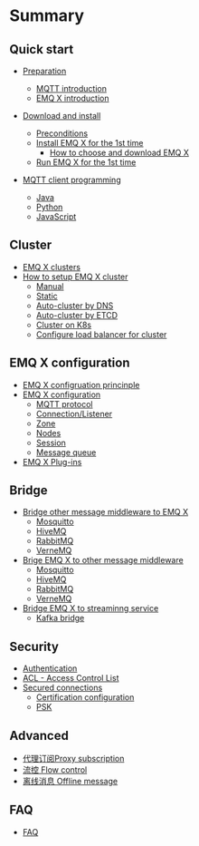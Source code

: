 # Summary

## Quick start
* [Preparation](README.md)
    * [MQTT introduction](quick-start/whats-mqtt.md)
    * [EMQ X introduction](quick-start/whats-emqx.md)

* [Download and install](quick-start/download-install.md)
    * [Preconditions](quick-start/precondition.md)
    * [Install EMQ X for the 1st time](quick-start/install-first.md)
        * [How to choose and download EMQ X](quick-start/choose-download.md)
    * [Run EMQ X for the 1st time](quick-start/run-first.md)

* [MQTT client programming](client_dev/client_dev.md)
    * [Java](client_dev/java.md)
    * [Python](client_dev/python.md)
    * [JavaScript](client_dev/javascript.md)

## Cluster
* [EMQ X clusters]()
* [How to setup EMQ X cluster]()
    * [Manual]()
    * [Static]()
    * [Auto-cluster by DNS]()
    * [Auto-cluster by ETCD]()
    * [Cluster on K8s]()
    * [Configure load balancer for cluster]()


## EMQ X configuration
* [EMQ X configruation princinple](part2/README.md)
* [EMQ X configuration](part2/feedback_please.md)
    * [MQTT protocol](part2/better_tools.md)
    * [Connection/Listener](part2/better_tools.md)
    * [Zone]()
    * [Nodes]()
    * [Session]()
    * [Message queue]()
* [EMQ X Plug-ins]()    

## Bridge
* [Bridge other message middleware to EMQ X]()
   * [Mosquitto]()
   * [HiveMQ]()
   * [RabbitMQ]()
   * [VerneMQ]()
* [Brige EMQ X to other message middleware]()
   * [Mosquitto]()
   * [HiveMQ]()
   * [RabbitMQ]()
   * [VerneMQ]()
* [Bridge EMQ X to streaminng service]()
   * [Kafka bridge]()

## Security
* [Authentication]()
* [ACL - Access Control List]()
* [Secured connections]()
    * [Certification configuration]()
    * [PSK]()

## Advanced
* [代理订阅Proxy subscription]()
* [流控 Flow control ]()
* [离线消息 Offline message]()

## FAQ
* [FAQ](faq/faq_en.md)
